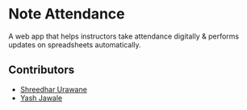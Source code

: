 # Note Attendance

A web app that helps instructors take attendance digitally & performs updates on spreadsheets automatically.

## Contributors

- [Shreedhar Urawane](https://github.com/Shreedhar03)
- [Yash Jawale](https://github.com/yashjawale)
